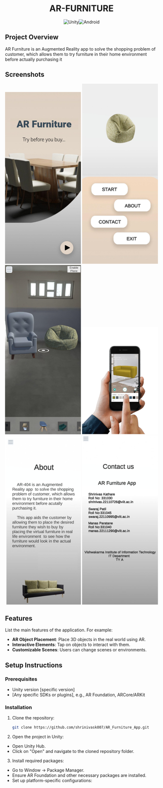 <div align="center">

# AR-FURNITURE

![Unity](https://img.shields.io/badge/unity-%23000000.svg?style=for-the-badge&logo=unity&logoColor=white)![Android](https://img.shields.io/badge/Android-3DDC84?style=for-the-badge&logo=android&logoColor=white)

</div>

## Project Overview
AR Furniture is an Augmented Reality app  to solve the shopping problem of customer, which allows them to try furniture in their home environment before actually purchasing it

## Screenshots
<div align="center">
<img src="./screenshots/home.png" alt="img" width="250"/>
<img src="./screenshots/menu.png " alt="img" width="250"/>
<img src="./screenshots/start.png" alt="img" width="250"/>
<img src="./screenshots/placement.png" alt="img" width="250"/>
<img src="./screenshots/about.png" alt="img" width="250"/>
<img src="./screenshots/contact.png" alt="img" width="250"/>
</div>

## Features
List the main features of the application. For example:
- **AR Object Placement**: Place 3D objects in the real world using AR.
- **Interactive Elements**: Tap on objects to interact with them.
- **Customizable Scenes**: Users can change scenes or environments.

## Setup Instructions
### Prerequisites
- Unity version [specific version]
- [Any specific SDKs or plugins], e.g., AR Foundation, ARCore/ARKit

### Installation
1. Clone the repository:
   ```bash
   git clone https://github.com/shrinivask007/AR_Furniture_App.git

2. Open the project in Unity:

  - Open Unity Hub.
  - Click on "Open" and navigate to the cloned repository folder.

3. Install required packages:

  - Go to Window -> Package Manager.
  - Ensure AR Foundation and other necessary packages are installed.
  - Set up platform-specific configurations:

